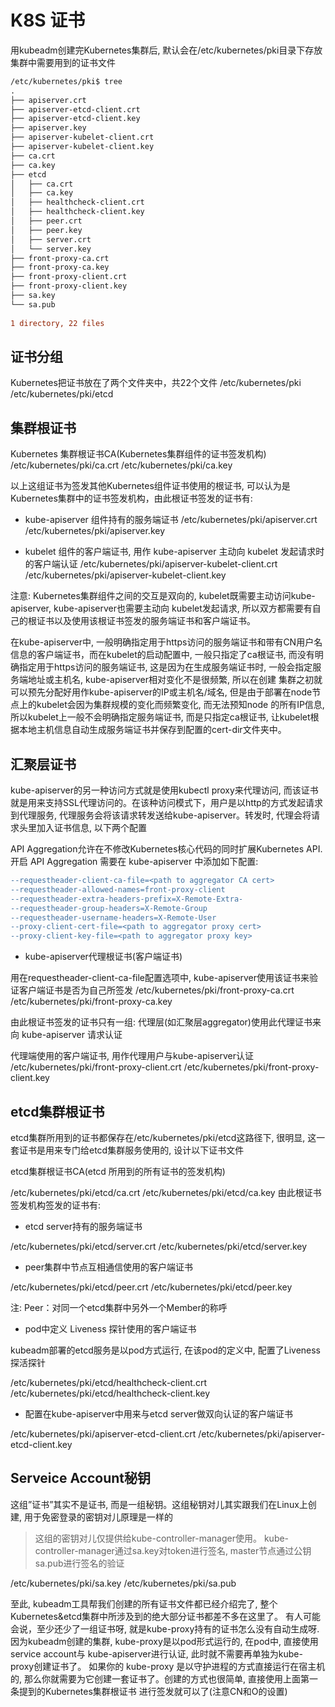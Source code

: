 # K8S 证书

用kubeadm创建完Kubernetes集群后, 默认会在/etc/kubernetes/pki目录下存放集群中需要用到的证书文件
```diff
/etc/kubernetes/pki$ tree
.
├── apiserver.crt
├── apiserver-etcd-client.crt
├── apiserver-etcd-client.key
├── apiserver.key
├── apiserver-kubelet-client.crt
├── apiserver-kubelet-client.key
├── ca.crt
├── ca.key
├── etcd
│   ├── ca.crt
│   ├── ca.key
│   ├── healthcheck-client.crt
│   ├── healthcheck-client.key
│   ├── peer.crt
│   ├── peer.key
│   ├── server.crt
│   └── server.key
├── front-proxy-ca.crt
├── front-proxy-ca.key
├── front-proxy-client.crt
├── front-proxy-client.key
├── sa.key
└── sa.pub
 
1 directory, 22 files
```

## 证书分组

Kubernetes把证书放在了两个文件夹中，共22个文件
/etc/kubernetes/pki
/etc/kubernetes/pki/etcd

## 集群根证书

Kubernetes 集群根证书CA(Kubernetes集群组件的证书签发机构)
/etc/kubernetes/pki/ca.crt
/etc/kubernetes/pki/ca.key

以上这组证书为签发其他Kubernetes组件证书使用的根证书, 可以认为是Kubernetes集群中的证书签发机构，由此根证书签发的证书有:

- kube-apiserver 组件持有的服务端证书
/etc/kubernetes/pki/apiserver.crt
/etc/kubernetes/pki/apiserver.key

- kubelet 组件的客户端证书, 用作 kube-apiserver 主动向 kubelet 发起请求时的客户端认证
/etc/kubernetes/pki/apiserver-kubelet-client.crt
/etc/kubernetes/pki/apiserver-kubelet-client.key

注意: Kubernetes集群组件之间的交互是双向的, kubelet既需要主动访问kube-apiserver, kube-apiserver也需要主动向 kubelet发起请求, 
所以双方都需要有自己的根证书以及使用该根证书签发的服务端证书和客户端证书。

在kube-apiserver中, 一般明确指定用于https访问的服务端证书和带有CN用户名信息的客户端证书，而在kubelet的启动配置中, 一般只指定了ca根证书, 
而没有明确指定用于https访问的服务端证书, 这是因为在生成服务端证书时, 一般会指定服务端地址或主机名, kube-apiserver相对变化不是很频繁, 所以在创建
集群之初就可以预先分配好用作kube-apiserver的IP或主机名/域名, 但是由于部署在node节点上的kubelet会因为集群规模的变化而频繁变化, 而无法预知node
的所有IP信息, 所以kubelet上一般不会明确指定服务端证书, 而是只指定ca根证书, 让kubelet根据本地主机信息自动生成服务端证书并保存到配置的cert-dir文件夹中。

## 汇聚层证书
kube-apiserver的另一种访问方式就是使用kubectl proxy来代理访问, 而该证书就是用来支持SSL代理访问的。在该种访问模式下，用户是以http的方式发起请求到代理服务, 
代理服务会将该请求转发送给kube-apiserver。转发时, 代理会将请求头里加入证书信息, 以下两个配置

API Aggregation允许在不修改Kubernetes核心代码的同时扩展Kubernetes API. 开启 API Aggregation 需要在 kube-apiserver 中添加如下配置:
```diff
--requestheader-client-ca-file=<path to aggregator CA cert>
--requestheader-allowed-names=front-proxy-client
--requestheader-extra-headers-prefix=X-Remote-Extra-
--requestheader-group-headers=X-Remote-Group
--requestheader-username-headers=X-Remote-User
--proxy-client-cert-file=<path to aggregator proxy cert>
--proxy-client-key-file=<path to aggregator proxy key>
```

- kube-apiserver代理根证书(客户端证书)

用在requestheader-client-ca-file配置选项中, kube-apiserver使用该证书来验证客户端证书是否为自己所签发
/etc/kubernetes/pki/front-proxy-ca.crt
/etc/kubernetes/pki/front-proxy-ca.key

由此根证书签发的证书只有一组: 代理层(如汇聚层aggregator)使用此代理证书来向 kube-apiserver 请求认证

代理端使用的客户端证书, 用作代理用户与kube-apiserver认证
/etc/kubernetes/pki/front-proxy-client.crt
/etc/kubernetes/pki/front-proxy-client.key


## etcd集群根证书

etcd集群所用到的证书都保存在/etc/kubernetes/pki/etcd这路径下, 很明显, 这一套证书是用来专门给etcd集群服务使用的, 设计以下证书文件

etcd集群根证书CA(etcd 所用到的所有证书的签发机构)

/etc/kubernetes/pki/etcd/ca.crt
/etc/kubernetes/pki/etcd/ca.key
由此根证书签发机构签发的证书有:

- etcd server持有的服务端证书

/etc/kubernetes/pki/etcd/server.crt
/etc/kubernetes/pki/etcd/server.key

- peer集群中节点互相通信使用的客户端证书

/etc/kubernetes/pki/etcd/peer.crt
/etc/kubernetes/pki/etcd/peer.key

注: Peer：对同一个etcd集群中另外一个Member的称呼


- pod中定义 Liveness 探针使用的客户端证书

kubeadm部署的etcd服务是以pod方式运行, 在该pod的定义中, 配置了Liveness探活探针

/etc/kubernetes/pki/etcd/healthcheck-client.crt
/etc/kubernetes/pki/etcd/healthcheck-client.key

- 配置在kube-apiserver中用来与etcd server做双向认证的客户端证书

/etc/kubernetes/pki/apiserver-etcd-client.crt
/etc/kubernetes/pki/apiserver-etcd-client.key

## Serveice Account秘钥
这组”证书”其实不是证书, 而是一组秘钥。这组秘钥对儿其实跟我们在Linux上创建, 用于免密登录的密钥对儿原理是一样的

> 这组的密钥对儿仅提供给kube-controller-manager使用。 kube-controller-manager通过sa.key对token进行签名, master节点通过公钥sa.pub进行签名的验证

/etc/kubernetes/pki/sa.key
/etc/kubernetes/pki/sa.pub

至此, kubeadm工具帮我们创建的所有证书文件都已经介绍完了, 整个Kubernetes&etcd集群中所涉及到的绝大部分证书都差不多在这里了。 有人可能会说，至少还少了一组证书呀, 就是kube-proxy持有的证书怎么没有自动生成呀. 因为kubeadm创建的集群, kube-proxy是以pod形式运行的, 在pod中, 直接使用service account与 kube-apiserver进行认证, 此时就不需要再单独为kube-proxy创建证书了。 如果你的 kube-proxy 是以守护进程的方式直接运行在宿主机的, 那么你就需要为它创建一套证书了。创建的方式也很简单, 直接使用上面第一条提到的Kubernetes集群根证书 进行签发就可以了(注意CN和O的设置)
